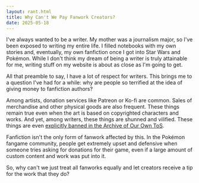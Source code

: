 ```yaml
---
layout: rant.html
title: Why Can't We Pay Fanwork Creators?
date: 2025-05-18
---
```

I've always wanted to be a writer. My mother was a journalism major, so I've been exposed to writing my entire life. I filled notebooks with my own stories and, eventually, my own fanfiction once I got into Star Wars and Pokémon. While I don't think my dream of being a writer is truly attainable for me, writing stuff on my website is about as close as I'm going to get.

All that preamble to say, I have a lot of respect for writers. This brings me to a question I've had for a while: why are people so terrified at the idea of giving money to fanfiction authors?
<!-- more -->

Among artists, donation services like Patreon or Ko-fi are common. Sales of merchandise and other physical goods are also frequent. These things remain true even when the art is based on copyrighted characters and works. And yet, among writers, these things are shunned and vilified. These things are even [explicitly banned in the Archive of Our Own ToS](https://archiveofourown.org/tos_faq?language_id=en#commercial_examples).

Fanfiction isn't the only form of fanwork affected by this. In the Pokémon fangame community, people get extremely upset and defensive when someone tries asking for donations for their game, even if a large amount of custom content and work was put into it.

So, why can't we just treat all fanworks equally and let creators receive a tip for the work that they do?